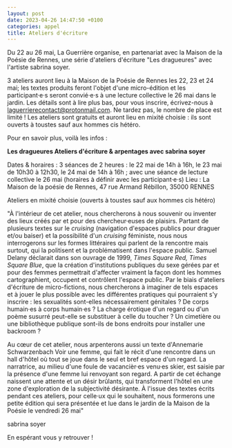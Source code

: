 ```yaml
---
layout: post
date: 2023-04-26 14:47:50 +0100
categories: appel
title: Ateliers d'écriture
---
```

Du 22 au 26 mai, La Guerrière organise, en partenariat avec la Maison de la Poésie de Rennes, une série d'ateliers d'écriture "Les dragueures" avec l'artiste sabrina soyer.

3 ateliers auront lieu à la Maison de la Poésie de Rennes les 22, 23 et 24 mai; les textes produits feront l'objet d'une micro-édition et les participant·e·s seront convié·e·s à une lecture collective le 26 mai dans le jardin. Les détails sont à lire plus bas, pour vous inscrire, écrivez-nous à laguerrierecontact@protonmail.com. Ne tardez pas, le nombre de place est limité ! Les ateliers sont gratuits et auront lieu en mixité choisie : ils sont ouverts à toustes sauf aux hommes cis hétéro.

Pour en savoir plus, voilà les infos : 

**Les dragueures
Ateliers d'écriture & arpentages avec sabrina soyer**

Dates & horaires : 3 séances de 2 heures : le 22 mai de 14h à 16h, le 23 mai de 10h30 à 12h30, le 24 mai de 14h à 16h ; avec une séance de lecture collective le 26 mai (horaires à définir avec les participant·e·s)
Lieu : La Maison de la poésie de Rennes, 47 rue Armand Rébillon, 35000 RENNES

Ateliers en mixité choisie (ouverts à toustes sauf aux hommes cis hétéro)

"À l'intérieur de cet atelier, nous chercherons à nous souvenir ou inventer des lieux créés par et pour des chercheur·euses de plaisirs. Partant de plusieurs textes sur le *cruising* (navigation d'espaces publics pour draguer et/ou baiser) et la possibilité d'un *cruising* féministe, nous nous interrogerons sur les formes littéraires qui parlent de la rencontre mais surtout, qui la politisent et la problématisent dans l'espace public. Samuel Delany déclarait dans son ouvrage de 1999, *Times Square Red, Times Square Blue*, que la création d'institutions publiques du sexe gérées par et pour des femmes permettrait d'affecter vraiment la façon dont les hommes cartographient, occupent et contrôlent l'espace public. Par le biais d'ateliers d'écriture de micro-fictions, nous chercherons à imaginer de tels espaces et à jouer le plus possible avec les différentes pratiques qui pourraient s'y inscrire : les sexualités sont-elles nécessairement génitales ? De corps humain·es à corps humain·es ? La charge érotique d'un regard ou d'un poème susurré peut-elle se substituer à celle du toucher ? Un cimetière ou une bibliothèque publique sont-ils de bons endroits pour installer une backroom ?

Au cœur de cet atelier, nous arpenterons aussi un texte d'Annemarie Schwarzenbach Voir une femme, qui fait le récit d'une rencontre dans un hall d'hôtel où tout se joue dans le seul et bref espace d'un regard. La narratrice, au milieu d'une foule de vacancièr·es venu·es skier, est saisie par la présence d'une femme lui renvoyant son regard. A partir de cet échange naissent une attente et un désir brûlants, qui transforment l'hôtel en une zone d'exploration de la subjectivité désirante. À l'issue des textes écrits pendant ces ateliers, pour celle·ux qui le souhaitent, nous formerons une petite édition qui sera présentée et lue dans le jardin de la Maison de la Poésie le vendredi 26 mai"

sabrina soyer

En espérant vous y retrouver !

